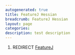 ```yaml
---
autogenerated: true
title: FeatureJ Hessian
breadcrumb: FeatureJ Hessian
layout: page
categories: 
description: test description
---
```


1.  REDIRECT [FeatureJ](FeatureJ)
